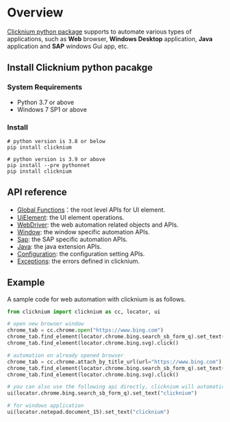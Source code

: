 # Overview  <!-- {docsify-ignore-all} -->

[Clicknium python package](https://pypi.org/project/clicknium/) supports to automate various types of applications, such as **Web** browser, **Windows Desktop** application, **Java** application and **SAP** windows Gui app, etc.

## Install Clicknium python pacakge

### System Requirements​
- Python 3.7 or above
- Windows 7 SP1 or above

### Install
```
# python version is 3.8 or below
pip install clicknium

# python version is 3.9 or above
pip install --pre pythonnet
pip install clicknium
```

## API reference   
- [Global Functions](./doc/api/python/globalfunctions.md)：the root level APIs for UI element.  
- [UiElement](./doc/api/python/uielement/uielement.md): the UI element operations.  
- [WebDriver](./doc/api/python/webdriver/webdriver.md): the web automation related objects and APIs.  
- [Window](./doc/api/python/window/window.md): the window specific automation APIs.  
- [Sap](./doc/api/python/sap/sap.md): the SAP specific automation APIs.   
- [Java](./doc/api/python/java/java.md): the java extension APIs.  
- [Configuration](./doc/api/python/config/config.md): the configuration setting APIs.
- [Exceptions](./doc/api/python/exceptions/exceptions.md): the errors defined in clicknium.  

## Example
A sample code for web automation with clicknium is as follows.

```python
from clicknium import clicknium as cc, locator, ui

# open new browser window
chrome_tab = cc.chrome.open("https://www.bing.com")
chrome_tab.find_element(locator.chrome.bing.search_sb_form_q).set_text("clicknium")
chrome_tab.find_element(locator.chrome.bing.svg).click()

# automation on already opened browser
chrome_tab = cc.chrome.attach_by_title_url(url="https://www.bing.com")
chrome_tab.find_element(locator.chrome.bing.search_sb_form_q).set_text("clicknium")
chrome_tab.find_element(locator.chrome.bing.svg).click()

# you can also use the following api directly, clicknium will automatically attach to the browser
ui(locator.chrome.bing.search_sb_form_q).set_text("clicknium")

# for windows application
ui(locator.notepad.document_15).set_text("clicknium")

```
